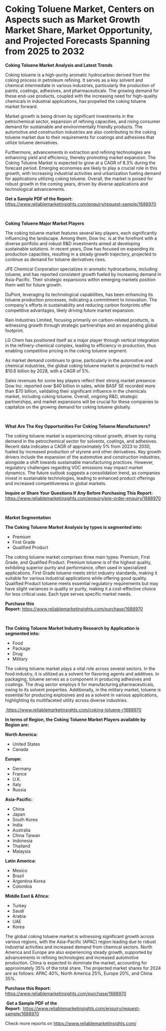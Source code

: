 <p><h1>Coking Toluene Market, Centers on Aspects such as Market Growth Market Share, Market Opportunity, and Projected Forecasts Spanning from 2025 to 2032</h1></p><p><strong>Coking Toluene Market Analysis and Latest Trends</strong></p>
<p><p>Coking toluene is a high-purity aromatic hydrocarbon derived from the coking process in petroleum refining. It serves as a key solvent and chemical intermediate in various industries, particularly the production of paints, coatings, adhesives, and pharmaceuticals. The growing demand for these end-use products, coupled with the increasing need for high-quality chemicals in industrial applications, has propelled the coking toluene market forward.</p><p>Market growth is being driven by significant investments in the petrochemical sector, expansion of refining capacities, and rising consumer demand for sustainable and environmentally friendly products. The automotive and construction industries are also contributing to the coking toluene market due to their requirements for coatings and adhesives that utilize toluene derivatives.</p><p>Furthermore, advancements in extraction and refining technologies are enhancing yield and efficiency, thereby promoting market expansion. The Coking Toluene Market is expected to grow at a CAGR of 8.3% during the forecast period. Emerging economies are likely to play a crucial role in this growth, with increasing industrial activities and urbanization fueling demand for applications utilizing coking toluene. Overall, the market is poised for robust growth in the coming years, driven by diverse applications and technological advancements.</p></p>
<p><strong>Get a Sample PDF of the Report:&nbsp;</strong> <a href="https://www.reliablemarketinsights.com/enquiry/request-sample/1688970?utm_campaign=2593&utm_medium=2&utm_source=Github&utm_content=ia&utm_term=26032025&utm_id=coking-toluene">https://www.reliablemarketinsights.com/enquiry/request-sample/1688970</a></p>
<p>&nbsp;</p>
<p><strong>Coking Toluene Major Market Players</strong></p>
<p><p>The coking toluene market features several key players, each significantly influencing the landscape. Among them, Dow Inc. is at the forefront with a diverse portfolio and robust R&D investments aimed at developing sustainable solutions. In recent years, Dow has focused on expanding its production capacities, resulting in a steady growth trajectory, projected to continue as demand for toluene derivatives rises.</p><p>JFE Chemical Corporation specializes in aromatic hydrocarbons, including toluene, and has reported consistent growth fueled by increasing demand in Asia-Pacific. Their strategic expansions within emerging markets position them well for future growth.</p><p>DuPont, leveraging its technological capabilities, has been enhancing its toluene production processes, indicating a commitment to innovation. The company's efforts in sustainability and reducing carbon footprints offer competitive advantages, likely driving future market expansion.</p><p>Rain Industries Limited, focusing primarily on carbon-related products, is witnessing growth through strategic partnerships and an expanding global footprint.</p><p>LG Chem has positioned itself as a major player through vertical integration in the refinery-chemical complex, leading to efficiency in production, thus enabling competitive pricing in the coking toluene segment.</p><p>As market demand continues to grow, particularly in the automotive and chemical industries, the global coking toluene market is projected to reach $10.6 billion by 2028, with a CAGR of 5%. </p><p>Sales revenues for some key players reflect their strong market presence: Dow Inc. reported over $40 billion in sales, while BASF SE recorded more than $70 billion, validating their significant influence in the chemicals market, including coking toluene. Overall, ongoing R&D, strategic partnerships, and market expansions will be crucial for these companies to capitalize on the growing demand for coking toluene globally.</p></p>
<p>&nbsp;</p>
<p><strong>What Are The Key Opportunities For Coking Toluene Manufacturers?</strong></p>
<p><p>The coking toluene market is experiencing robust growth, driven by rising demand in the petrochemical sector for solvents, coatings, and adhesives. Recent data indicates a CAGR of approximately 5% from 2023 to 2030, fueled by increased production of styrene and other derivatives. Key growth drivers include the expansion of the automotive and construction industries, alongside a shift towards sustainable manufacturing practices. However, regulatory challenges regarding VOC emissions may impact market dynamics. The future outlook suggests a consolidation trend, as companies invest in sustainable technologies, leading to enhanced product offerings and increased competitiveness in global markets.</p></p>
<p><strong>Inquire or Share Your Questions If Any Before Purchasing This Report:</strong> <a href="https://www.reliablemarketinsights.com/enquiry/pre-order-enquiry/1688970?utm_campaign=2593&utm_medium=2&utm_source=Github&utm_content=ia&utm_term=26032025&utm_id=coking-toluene">https://www.reliablemarketinsights.com/enquiry/pre-order-enquiry/1688970</a></p>
<p>&nbsp;</p>
<p><strong>Market Segmentation</strong></p>
<p><strong>The Coking Toluene Market Analysis by types is segmented into:</strong></p>
<p><ul><li>Premium</li><li>First Grade</li><li>Qualified Product</li></ul></p>
<p><p>The coking toluene market comprises three main types: Premium, First Grade, and Qualified Product. Premium toluene is of the highest quality, exhibiting superior purity and performance, often used in specialized applications. First Grade toluene meets strict industry standards, making it suitable for various industrial applications while offering good quality. Qualified Product toluene meets essential regulatory requirements but may have slight variances in quality or purity, making it a cost-effective choice for less critical uses. Each type serves specific market needs.</p></p>
<p><strong>Purchase this Report:&nbsp;</strong><a href="https://www.reliablemarketinsights.com/purchase/1688970?utm_campaign=2593&utm_medium=2&utm_source=Github&utm_content=ia&utm_term=26032025&utm_id=coking-toluene">https://www.reliablemarketinsights.com/purchase/1688970</a></p>
<p>&nbsp;</p>
<p><strong>The Coking Toluene Market Industry Research by Application is segmented into:</strong></p>
<p><ul><li>Food</li><li>Package</li><li>Drug</li><li>Military</li></ul></p>
<p><p>The coking toluene market plays a vital role across several sectors. In the food industry, it is utilized as a solvent for flavoring agents and additives. In packaging, toluene serves as a component in producing adhesives and coatings. The drug sector employs it for manufacturing pharmaceuticals, owing to its solvent properties. Additionally, in the military market, toluene is essential for producing explosives and as a solvent in various applications, highlighting its multifaceted utility across diverse industries.</p></p>
<p><a href="https://www.reliablemarketinsights.com/coking-toluene-r1688970?utm_campaign=2593&utm_medium=2&utm_source=Github&utm_content=ia&utm_term=26032025&utm_id=coking-toluene">&nbsp;https://www.reliablemarketinsights.com/coking-toluene-r1688970</a></p>
<p><strong>In terms of Region, the Coking Toluene Market Players available by Region are:</strong></p>
<p>
    <p> <strong> North America: </strong>
        <ul>
            <li>United States</li>
            <li>Canada</li>
        </ul>
        </p> 
    <p> <strong> Europe: </strong>
        <ul>
            <li>Germany</li>
            <li>France</li>
            <li>U.K.</li>
            <li>Italy</li>
            <li>Russia</li>
        </ul>
        </p> 
    <p> <strong> Asia-Pacific: </strong>
        <ul>
            <li>China</li>
            <li>Japan</li>
            <li>South Korea</li>
            <li>India</li>
            <li>Australia</li>
            <li>China Taiwan</li>
            <li>Indonesia</li>
            <li>Thailand</li>
            <li>Malaysia</li>
        </ul>
        </p> 
    <p> <strong> Latin America: </strong>
        <ul>
            <li>Mexico</li>
            <li>Brazil</li>
            <li>Argentina Korea</li>
            <li>Colombia</li>
        </ul>
        </p> 
    <p> <strong> Middle East & Africa: </strong>
        <ul>
            <li>Turkey</li>
            <li>Saudi</li>
            <li>Arabia</li>
            <li>UAE</li>
            <li>Korea</li>
        </ul>
    </p>
    </p>
<p><p>The global coking toluene market is witnessing significant growth across various regions, with the Asia-Pacific (APAC) region leading due to robust industrial activities and increased demand from chemical sectors. North America and Europe are also experiencing steady growth, supported by advancements in refining technologies and increased automotive production. China is expected to dominate the market, accounting for approximately 35% of the total share. The projected market shares for 2024 are as follows: APAC 40%, North America 25%, Europe 20%, and China 35%.</p></p>
<p><strong>Purchase this Report: </strong><a href="https://www.reliablemarketinsights.com/purchase/1688970?utm_campaign=2593&utm_medium=2&utm_source=Github&utm_content=ia&utm_term=26032025&utm_id=coking-toluene">https://www.reliablemarketinsights.com/purchase/1688970</a></p>
<p>&nbsp;<strong>Get a Sample PDF of the Report:&nbsp;&nbsp;</strong><a href="https://www.reliablemarketinsights.com/enquiry/request-sample/1688970?utm_campaign=2593&utm_medium=2&utm_source=Github&utm_content=ia&utm_term=26032025&utm_id=coking-toluene">https://www.reliablemarketinsights.com/enquiry/request-sample/1688970</a></p>
<p><strong></strong></p>
<p>Check more reports on <a href="https://www.reliablemarketinsights.com/?utm_campaign=2593&utm_medium=2&utm_source=Github&utm_content=ia&utm_term=26032025&utm_id=coking-toluene">https://www.reliablemarketinsights.com/</a></p>